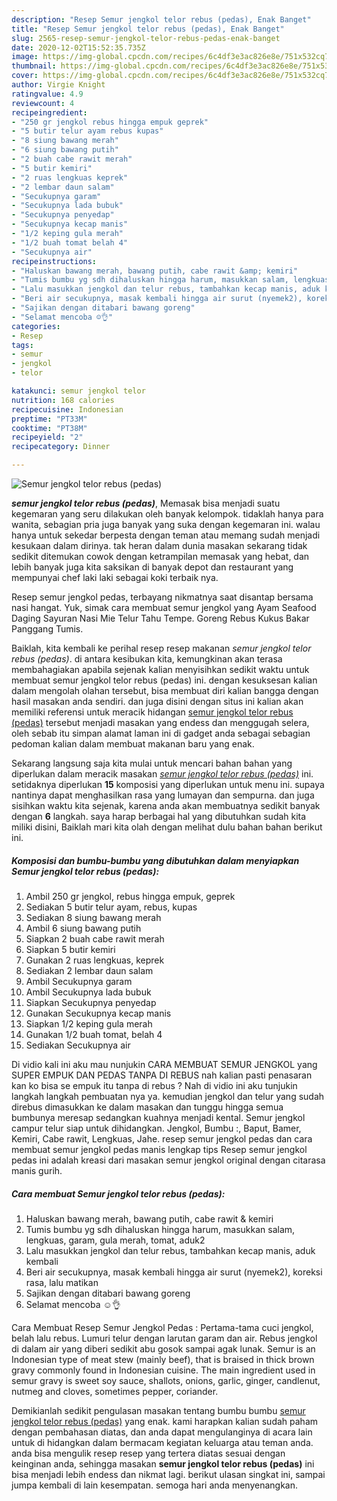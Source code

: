 ```yaml
---
description: "Resep Semur jengkol telor rebus (pedas), Enak Banget"
title: "Resep Semur jengkol telor rebus (pedas), Enak Banget"
slug: 2565-resep-semur-jengkol-telor-rebus-pedas-enak-banget
date: 2020-12-02T15:52:35.735Z
image: https://img-global.cpcdn.com/recipes/6c4df3e3ac826e8e/751x532cq70/semur-jengkol-telor-rebus-pedas-foto-resep-utama.jpg
thumbnail: https://img-global.cpcdn.com/recipes/6c4df3e3ac826e8e/751x532cq70/semur-jengkol-telor-rebus-pedas-foto-resep-utama.jpg
cover: https://img-global.cpcdn.com/recipes/6c4df3e3ac826e8e/751x532cq70/semur-jengkol-telor-rebus-pedas-foto-resep-utama.jpg
author: Virgie Knight
ratingvalue: 4.9
reviewcount: 4
recipeingredient:
- "250 gr jengkol rebus hingga empuk geprek"
- "5 butir telur ayam rebus kupas"
- "8 siung bawang merah"
- "6 siung bawang putih"
- "2 buah cabe rawit merah"
- "5 butir kemiri"
- "2 ruas lengkuas keprek"
- "2 lembar daun salam"
- "Secukupnya garam"
- "Secukupnya lada bubuk"
- "Secukupnya penyedap"
- "Secukupnya kecap manis"
- "1/2 keping gula merah"
- "1/2 buah tomat belah 4"
- "Secukupnya air"
recipeinstructions:
- "Haluskan bawang merah, bawang putih, cabe rawit &amp; kemiri"
- "Tumis bumbu yg sdh dihaluskan hingga harum, masukkan salam, lengkuas, garam, gula merah, tomat, aduk2"
- "Lalu masukkan jengkol dan telur rebus, tambahkan kecap manis, aduk kembali"
- "Beri air secukupnya, masak kembali hingga air surut (nyemek2), koreksi rasa, lalu matikan"
- "Sajikan dengan ditabari bawang goreng"
- "Selamat mencoba ☺️👌"
categories:
- Resep
tags:
- semur
- jengkol
- telor

katakunci: semur jengkol telor 
nutrition: 168 calories
recipecuisine: Indonesian
preptime: "PT33M"
cooktime: "PT38M"
recipeyield: "2"
recipecategory: Dinner

---
```



![Semur jengkol telor rebus (pedas)](https://img-global.cpcdn.com/recipes/6c4df3e3ac826e8e/751x532cq70/semur-jengkol-telor-rebus-pedas-foto-resep-utama.jpg)

<b><i>semur jengkol telor rebus (pedas)</i></b>, Memasak bisa menjadi suatu kegemaran yang seru dilakukan oleh banyak kelompok. tidaklah hanya para wanita, sebagian pria juga banyak yang suka dengan kegemaran ini. walau hanya untuk sekedar berpesta dengan teman atau memang sudah menjadi kesukaan dalam dirinya. tak heran dalam dunia masakan sekarang tidak sedikit ditemukan cowok dengan ketrampilan memasak yang hebat, dan lebih banyak juga kita saksikan di banyak depot dan restaurant yang mempunyai chef laki laki sebagai koki terbaik nya.

Resep semur jengkol pedas, terbayang nikmatnya saat disantap bersama nasi hangat. Yuk, simak cara membuat semur jengkol yang Ayam Seafood Daging Sayuran Nasi Mie Telur Tahu Tempe. Goreng Rebus Kukus Bakar Panggang Tumis.

Baiklah, kita kembali ke perihal resep resep makanan <i>semur jengkol telor rebus (pedas)</i>. di antara kesibukan kita, kemungkinan akan terasa membahagiakan apabila sejenak kalian menyisihkan sedikit waktu untuk membuat semur jengkol telor rebus (pedas) ini. dengan kesuksesan kalian dalam mengolah olahan tersebut, bisa membuat diri kalian bangga dengan hasil masakan anda sendiri. dan juga disini dengan situs ini kalian akan memiliki referensi untuk meracik hidangan <u>semur jengkol telor rebus (pedas)</u> tersebut menjadi masakan yang endess dan menggugah selera, oleh sebab itu simpan alamat laman ini di gadget anda sebagai sebagian pedoman kalian dalam membuat makanan baru yang enak.


Sekarang langsung saja kita mulai untuk mencari bahan bahan yang diperlukan dalam meracik masakan <u><i>semur jengkol telor rebus (pedas)</i></u> ini. setidaknya diperlukan <b>15</b> komposisi yang diperlukan untuk menu ini. supaya nantinya dapat menghasilkan rasa yang lumayan dan sempurna. dan juga sisihkan waktu kita sejenak, karena anda akan membuatnya sedikit banyak dengan <b>6</b> langkah. saya harap berbagai hal yang dibutuhkan sudah kita miliki disini, Baiklah mari kita olah dengan melihat dulu bahan bahan berikut ini.

<!--inarticleads1-->

##### Komposisi dan bumbu-bumbu yang dibutuhkan dalam menyiapkan Semur jengkol telor rebus (pedas):

1. Ambil 250 gr jengkol, rebus hingga empuk, geprek
1. Sediakan 5 butir telur ayam, rebus, kupas
1. Sediakan 8 siung bawang merah
1. Ambil 6 siung bawang putih
1. Siapkan 2 buah cabe rawit merah
1. Siapkan 5 butir kemiri
1. Gunakan 2 ruas lengkuas, keprek
1. Sediakan 2 lembar daun salam
1. Ambil Secukupnya garam
1. Ambil Secukupnya lada bubuk
1. Siapkan Secukupnya penyedap
1. Gunakan Secukupnya kecap manis
1. Siapkan 1/2 keping gula merah
1. Gunakan 1/2 buah tomat, belah 4
1. Sediakan Secukupnya air


Di vidio kali ini aku mau nunjukin CARA MEMBUAT SEMUR JENGKOL yang SUPER EMPUK DAN PEDAS TANPA DI REBUS nah kalian pasti penasaran kan ko bisa se empuk itu tanpa di rebus ? Nah di vidio ini aku tunjukin langkah langkah pembuatan nya ya. kemudian jengkol dan telur yang sudah direbus dimasukkan ke dalam masakan dan tunggu hingga semua bumbunya meresap sedangkan kuahnya menjadi kental. Semur jengkol campur telur siap untuk dihidangkan. Jengkol, Bumbu :, Baput, Bamer, Kemiri, Cabe rawit, Lengkuas, Jahe. resep semur jengkol pedas dan cara membuat semur jengkol pedas manis lengkap tips Resep semur jengkol pedas ini adalah kreasi dari masakan semur jengkol original dengan citarasa manis gurih. 

<!--inarticleads2-->

##### Cara membuat Semur jengkol telor rebus (pedas):

1. Haluskan bawang merah, bawang putih, cabe rawit &amp; kemiri
1. Tumis bumbu yg sdh dihaluskan hingga harum, masukkan salam, lengkuas, garam, gula merah, tomat, aduk2
1. Lalu masukkan jengkol dan telur rebus, tambahkan kecap manis, aduk kembali
1. Beri air secukupnya, masak kembali hingga air surut (nyemek2), koreksi rasa, lalu matikan
1. Sajikan dengan ditabari bawang goreng
1. Selamat mencoba ☺️👌


Cara Membuat Resep Semur Jengkol Pedas : Pertama-tama cuci jengkol, belah lalu rebus. Lumuri telur dengan larutan garam dan air. Rebus jengkol di dalam air yang diberi sedikit abu gosok sampai agak lunak. Semur is an Indonesian type of meat stew (mainly beef), that is braised in thick brown gravy commonly found in Indonesian cuisine. The main ingredient used in semur gravy is sweet soy sauce, shallots, onions, garlic, ginger, candlenut, nutmeg and cloves, sometimes pepper, coriander. 

Demikianlah sedikit pengulasan masakan tentang bumbu bumbu <u>semur jengkol telor rebus (pedas)</u> yang enak. kami harapkan kalian sudah paham dengan pembahasan diatas, dan anda dapat mengulanginya di acara lain untuk di hidangkan dalam bermacam kegiatan keluarga atau teman anda. anda bisa mengulik resep resep yang tertera diatas sesuai dengan keinginan anda, sehingga masakan <b>semur jengkol telor rebus (pedas)</b> ini bisa menjadi lebih endess dan nikmat lagi. berikut ulasan singkat ini, sampai jumpa kembali di lain kesempatan. semoga hari anda menyenangkan.
